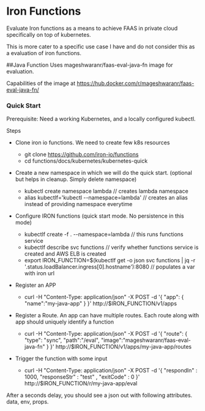 # Iron Functions

Evaluate Iron functions as a means to achieve FAAS in private cloud specifically on top of kubernetes.

This is more cater to a specific use case I have and do not consider this as a evaluation of iron functions.

##Java Function
Uses mageshwaranr/faas-eval-java-fn image for evaluation.

Capabilities of the image at https://hub.docker.com/r/mageshwaranr/faas-eval-java-fn/  

### Quick Start
Prerequisite: Need a working Kubernetes, and a locally configured kubectl.

Steps

* Clone iron io functions. We need to create few k8s resources 
    * git clone https://github.com/iron-io/functions
    * cd functions/docs/kubernetes/kubernetes-quick

* Create a new namespace in which we will do the quick start. (optional but helps in cleanup. Simply delete namespace)
    * kubectl create namespace lambda // creates lambda namespace
    * alias kubectlf='kubectl --namespace=lambda'  // creates an alias instead of providing namespace everytime

* Configure IRON functions (quick start mode. No persistence in this mode)
    * kubectlf create -f . --namespace=lambda // this runs functions service
    * kubectlf describe svc functions // verify whether functions service is created and AWS ELB is created
    * export IRON_FUNCTION=$(kubectlf get -o json svc functions | jq -r '.status.loadBalancer.ingress[0].hostname'):8080  // populates a var with iron url
    
* Register an APP 
    * curl -H "Content-Type: application/json" -X POST -d '{ "app": { "name":"my-java-app" } }' http://$IRON_FUNCTION/v1/apps
    
* Register a Route. An app can have multiple routes. Each route along with app should uniquely identify a function
    * curl -H "Content-Type: application/json" -X POST -d '{ "route": { "type": "sync", "path":"/eval", "image":"mageshwaranr/faas-eval-java-fn" } }' http://$IRON_FUNCTION/v1/apps/my-java-app/routes
    
* Trigger the function with some input
    *  curl -H "Content-Type: application/json" -X POST -d '{ "respondIn" : 1000, "responseStr" : "test" , "exitCode" : 0 }' http://$IRON_FUNCTION/r/my-java-app/eval

After a seconds delay, you should see a json out with following attributes. data, env, props.